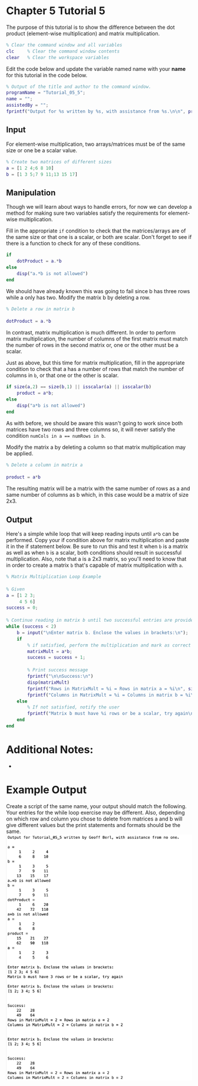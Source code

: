 # Chapter 5 Tutorial 5
The purpose of this tutorial is to show the difference between the dot product (element-wise multiplication) and matrix multiplication.
```Matlab
% Clear the command window and all variables
clc     % Clear the command window contents
clear   % Clear the workspace variables
```
Edit the code below and update the variable named name with your **name** for this tutorial in the code below.
```Matlab
% Output of the title and author to the command window.
programName = "Tutorial_05_5";
name = "";
assistedBy = "";
fprintf("Output for %s written by %s, with assistance from %s.\n\n", programName, name, assistedBy)
```
## Input
For element-wise multiplication, two arrays/matrices must be of the same size or one be a scalar value.
```Matlab
% Create two matrices of different sizes
a = [1 2 4;6 8 10]
b = [1 3 5;7 9 11;13 15 17]
```
## Manipulation
Though we will learn about ways to handle errors, for now we can develop a method for making sure two variables satisfy the requirements for element-wise multiplication.

Fill in the appropriate `if` condition to check that the matrices/arrays are of the same size or that one is a scalar, or both are scalar. Don't forget to see if there is a function to check for any of these conditions.
```Matlab
if 
    dotProduct = a.*b
else
    disp("a.*b is not allowed")
end
```
We should have already known this was going to fail since b has three rows while a only has two. Modify the matrix b by deleting a row.
```Matlab
% Delete a row in matrix b

dotProduct = a.*b
```
In contrast, matrix multiplication is much different. In order to perform matrix multiplication, the number of columns of the first matrix must match the number of rows in the second matrix or, one or the other must be a scalar.

Just as above, but this time for matrix multiplication, fill in the appropriate condition to check that a has a number of rows that match the number of columns in `b`, or that one or the other is scalar. 
```Matlab
if size(a,2) == size(b,1) || isscalar(a) || isscalar(b)
    product = a*b;
else
    disp("a*b is not allowed")
end
```
As with before, we should be aware this wasn't going to work since both matrices have two rows and three columns so, it will never satisfy the condition `numCols in a == numRows in b`.

Modify the matrix a by deleting a column so that matrix multiplication may be applied.
```Matlab
% Delete a column in matrix a

product = a*b
```
The resulting matrix will be a matrix with the same number of rows as a and same number of columns as b which, in this case would be a matrix of size 2x3.
## Output
Here's a simple while loop that will keep reading inputs until `a*b` can be performed. Copy your if condition above for matrix multiplication and paste it in the if statement below. Be sure to run this and test it when `b` is a matrix as well as when `b` is a scalar, both conditions should result in successful multiplication. Also, note that a is a 2x3 matrix, so you'll need to know that in order to create a matrix `b` that's capable of matrix multiplication with `a`.
```Matlab
% Matrix Multiplication Loop Example

% Given
a = [1 2 3;
     4 5 6]
success = 0;
                  
% Continue reading in matrix b until two successful entries are provided
while (success < 2)
    b = input("\nEnter matrix b. Enclose the values in brackets:\n");
    if 
        % if satisfied, perform the multiplication and mark as correct
        matrixMult = a*b;
        success = success + 1;

        % Print success message
        fprintf("\n\nSuccess:\n")
        disp(matrixMult)
        fprintf("Rows in MatrixMult = %i = Rows in matrix a = %i\n", size(matrixMult,1), size(a,1));
        fprintf("Columns in MatrixMult = %i = Columns in matrix b = %i\n\n", size(matrixMult,2), size(b,2));
    else
        % If not satisfied, notify the user
        fprintf("Matrix b must have %i rows or be a scalar, try again\n",size(a,2));
    end
end
```
# Additional Notes:
* 
# Example Output
Create a script of the same name, your output should match the following. Your entries for the while loop exercise may be different. Also, depending on which row and column you chose to delete from matrices a and b will give different values but the print statements and formats should be the same.
![Tutorial_05_5_Example_Output.png](images/Tutorial_05_5_Example_Output.png)